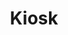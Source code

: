 ---
title: "Kiosk"
description: "Chrome new tab extension which displays latest crypto news."
type: "project"
github: "https://github.com/kdelalic/kiosk"
technologies: 
  - ReactJS
  - Material UI
  - Redux
  - Firebase
  - NodeJS
tags:
  - google chrome extension
  - crypto
  - crypto-currency
  - news
  - personal project
---